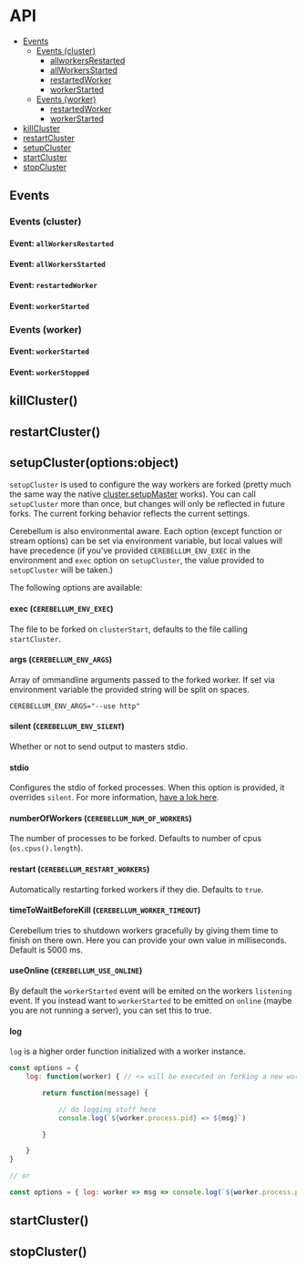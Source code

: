 # API

* [Events](#events)
	* [Events (cluster)](#eventscluster)
		* [allworkersRestarted](#event-allworkersrestarted)
		* [allWorkersStarted](#event-allWorkersstarted)
		* [restartedWorker](#event-restartedworker)
		* [workerStarted](#event-workerstarted)
	* [Events (worker)](#eventsworker)
		* [restartedWorker](#event-restartedworker-1)
		* [workerStarted](#event-workerstarted-1)
* [killCluster](#killcluster)
* [restartCluster](#restartcluster)
* [setupCluster](#setupclusteroptionsobject)
* [startCluster](#startcluster)
* [stopCluster](#stopcluster)

## Events
### Events (cluster)
#### Event: `allWorkersRestarted`
#### Event: `allWorkersStarted`
#### Event: `restartedWorker`
#### Event: `workerStarted`
### Events (worker)
#### Event: `workerStarted`
#### Event: `workerStopped`

## killCluster()
## restartCluster()
## setupCluster(options:object)
`setupCluster` is used to configure the way workers are forked (pretty much the same way the native [cluster.setupMaster](https://nodejs.org/api/cluster.html#cluster_cluster_setupmaster_settings) works). You can call `setupCluster` more than once, but changes will only be reflected in future forks. The current forking behavior reflects the current settings.

Cerebellum is also environmental aware. Each option (except function or stream options) can be set via environment variable, but local values will have precedence (if you've provided `CEREBELLUM_ENV_EXEC` in the environment and `exec` option on `setupCluster`, the value provided to `setupCluster` will be taken.)

The following options are available:

#### exec (`CEREBELLUM_ENV_EXEC`)
The file to be forked on `clusterStart`, defaults to the file calling `startCluster`.

#### args (`CEREBELLUM_ENV_ARGS`)
Array of ommandline arguments passed to the forked worker. If set via environment variable the provided string will be split on spaces.
```shell
CEREBELLUM_ENV_ARGS="--use http"
```
#### silent (`CEREBELLUM_ENV_SILENT`)
Whether or not to send output to masters stdio.

#### stdio
Configures the stdio of forked processes. When this option is provided, it overrides `silent`. For more information, [have a lok here](https://nodejs.org/api/child_process.html#child_process_options_stdio). 

#### numberOfWorkers (`CEREBELLUM_NUM_OF_WORKERS`)
The number of processes to be forked. Defaults to number of cpus (`os.cpus().length`).

#### restart (`CEREBELLUM_RESTART_WORKERS`)
Automatically restarting forked workers if they die. Defaults to `true`.

#### timeToWaitBeforeKill (`CEREBELLUM_WORKER_TIMEOUT`)
Cerebellum tries to shutdown workers gracefully by giving them time to finish on there own. Here you can provide your own value in milliseconds. Default is 5000 ms.

#### useOnline (`CEREBELLUM_USE_ONLINE`)
By default the `workerStarted` event will be emited on the workers `listening` event. If you instead want to `workerStarted` to be emitted on `online` (maybe you are not running a server), you can set this to true.

#### log
`log` is a higher order function initialized with a worker instance.

```javascript
const options = {
	log: function(worker) { // <= will be executed on forking a new worker

		return function(message) {

			// do logging stuff here
			console.log(`${worker.process.pid} => ${msg}`)

		}

	}
}

// or

const options = { log: worker => msg => console.log(`${worker.process.pid} => ${msg}`) }

```

## startCluster()
## stopCluster()



